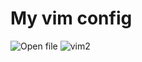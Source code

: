 My vim config
=====

![Open file](http://n1k0laj.github.com/img/vim1.png)
![vim2](http://n1k0laj.github.com/img/vim2.png)
